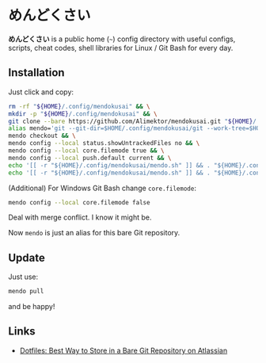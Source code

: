 # めんどくさい #

**めんどくさい** is a public home (`~`) config directory with useful configs, scripts, cheat codes, shell libraries for Linux / Git Bash for every day.

## Installation ##

Just click and copy:

```bash
rm -rf "${HOME}/.config/mendokusai" && \
mkdir -p "${HOME}/.config/mendokusai" && \
git clone --bare https://github.com/Alimektor/mendokusai.git "${HOME}/.config/mendokusai/git" && \
alias mendo='git --git-dir=$HOME/.config/mendokusai/git --work-tree=$HOME' && \
mendo checkout && \
mendo config --local status.showUntrackedFiles no && \
mendo config --local core.filemode true && \
mendo config --local push.default current && \
echo '[[ -r "${HOME}/.config/mendokusai/mendo.sh" ]] && . "${HOME}/.config/mendokusai/mendo.sh"' >> ${HOME}/.bashrc && \
echo '[[ -r "${HOME}/.config/mendokusai/mendo.sh" ]] && . "${HOME}/.config/mendokusai/mendo.sh"' >> ${HOME}/.zshrc
```

(Additional) For Windows Git Bash change `core.filemode`:

```bash
mendo config --local core.filemode false
```

Deal with merge conflict. I know it might be.

Now `mendo` is just an alias for this bare Git repository.

## Update ##

Just use:

```bash
mendo pull
```

and be happy!

## Links ##

- [Dotfiles: Best Way to Store in a Bare Git Repository on Atlassian](https://www.atlassian.com/git/tutorials/dotfiles)
